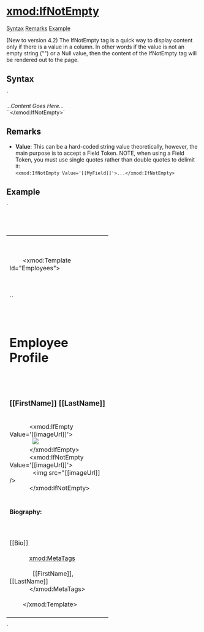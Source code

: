 # <xmod:IfNotEmpty>

<a name="top"></a>

[Syntax](#syntax) [Remarks](#remarks) [Example](#example)

(New to version 4.2) The IfNotEmpty tag is a quick way to display content only if there is a value in a column. In other words if the value is not an empty string ("") or a Null value, then the content of the IfNotEmpty tag will be rendered out to the page.

<a name="syntax"></a>

## Syntax

<div xmlns="">`<xmod:IfNotEmpty``  
    Value="_string_">  

_...Content Goes Here..._  
``</xmod:IfNotEmpty>`</div>


## Remarks

*   **Value**: This can be a hard-coded string value theoretically, however, the main purpose is to accept a Field Token. NOTE, when using a Field Token, you must use single quotes rather than double quotes to delimit it:  
    `<xmod:IfNotEmpty Value='[[MyField]]'>...</xmod:IfNotEmpty>`

## Example

<div xmlns="">`<div>  
  <table width="100%">  
    <tr>  
      <td width="250" valign="top">  

        <!-- EMPLOYEES TEMPLATE -->  

        <xmod:Template Id="Employees">  
          <DetailDataSource CommandText="SELECT * FROM XMPDemo_Employees WHERE EmployeeId = @EmpID">  
            <Parameter Name="EmployeeId" Alias="EmpID" />  
          </DetailDataSource>  
``  
          <DetailTemplate>  
            <h1>Employee Profile</h1>  
            <h3>[[FirstName]] [[LastName]]</h3>  
            <xmod:IfEmpty Value='[[imageUrl]]'>  
              <img src="/images/NoImage.png" />  
            </xmod:IfEmpty>  
<span class="CodeHighlight" xmlns="http://www.w3.org/1999/xhtml">            <xmod:IfNotEmpty Value='[[imageUrl]]'></span>  
<span class="CodeHighlight" xmlns="http://www.w3.org/1999/xhtml">              <img src="[[imageUrl]] /></span>  
<span class="CodeHighlight" xmlns="http://www.w3.org/1999/xhtml">            </xmod:IfNotEmpty></span>  
            <h4>Biography:</h4>  
            <div>[[Bio]]</div>  
            <xmod:MetaTags>  
              <Title>Employee Profile for [[FirstName]] [[LastName]]</Title>  
              <Keywords append="true">[[FirstName]],[[LastName]]</Keywords>  
            </xmod:MetaTags>  
          </DetailTemplate>  
        </xmod:Template>  
      </td>  
    </tr>  
  </table>  
</div>`</div>

